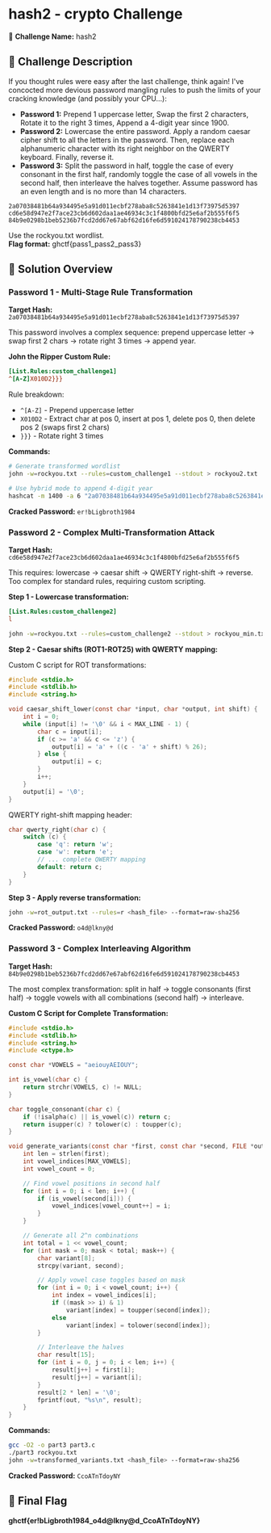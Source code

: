 # hash2 - crypto Challenge

🏴 **Challenge Name:** hash2

## 📝 Challenge Description

If you thought rules were easy after the last challenge, think again! I've concocted more devious password mangling rules to push the limits of your cracking knowledge (and possibly your CPU...):

- **Password 1:** Prepend 1 uppercase letter, Swap the first 2 characters, Rotate it to the right 3 times, Append a 4-digit year since 1900.
- **Password 2:** Lowercase the entire password. Apply a random caesar cipher shift to all the letters in the password. Then, replace each alphanumeric character with its right neighbor on the QWERTY keyboard. Finally, reverse it.
- **Password 3:** Split the password in half, toggle the case of every consonant in the first half, randomly toggle the case of all vowels in the second half, then interleave the halves together. Assume password has an even length and is no more than 14 characters.

```
2a07038481b64a934495e5a91d011ecbf278aba8c5263841e1d13f73975d5397
cd6e58d947e2f7ace23cb6d602daa1ae46934c3c1f4800bfd25e6af2b555f6f5
84b9e0298b1beb5236b7fcd2dd67e67abf62d16fe6d591024178790238cb4453
```

Use the rockyou.txt wordlist.  
**Flag format:** ghctf{pass1_pass2_pass3}

## 🔧 Solution Overview

### Password 1 - Multi-Stage Rule Transformation

**Target Hash:** `2a07038481b64a934495e5a91d011ecbf278aba8c5263841e1d13f73975d5397`

This password involves a complex sequence: prepend uppercase letter → swap first 2 chars → rotate right 3 times → append year.

**John the Ripper Custom Rule:**

```ini
[List.Rules:custom_challenge1]
^[A-Z]X010D2}}}
```

Rule breakdown:

- `^[A-Z]` - Prepend uppercase letter
- `X010D2` - Extract char at pos 0, insert at pos 1, delete pos 0, then delete pos 2 (swaps first 2 chars)
- `}}}` - Rotate right 3 times

**Commands:**

```bash
# Generate transformed wordlist
john -w=rockyou.txt --rules=custom_challenge1 --stdout > rockyou2.txt

# Use hybrid mode to append 4-digit year
hashcat -m 1400 -a 6 "2a07038481b64a934495e5a91d011ecbf278aba8c5263841e1d13f73975d5397" rockyou2.txt "19?d?d"
```

**Cracked Password:** `er!bLigbroth1984`

### Password 2 - Complex Multi-Transformation Attack

**Target Hash:** `cd6e58d947e2f7ace23cb6d602daa1ae46934c3c1f4800bfd25e6af2b555f6f5`

This requires: lowercase → caesar shift → QWERTY right-shift → reverse. Too complex for standard rules, requiring custom scripting.

**Step 1 - Lowercase transformation:**

```ini
[List.Rules:custom_challenge2]
l
```

```bash
john -w=rockyou.txt --rules=custom_challenge2 --stdout > rockyou_min.txt
```

**Step 2 - Caesar shifts (ROT1-ROT25) with QWERTY mapping:**

Custom C script for ROT transformations:

```c
#include <stdio.h>
#include <stdlib.h>
#include <string.h>

void caesar_shift_lower(const char *input, char *output, int shift) {
    int i = 0;
    while (input[i] != '\0' && i < MAX_LINE - 1) {
        char c = input[i];
        if (c >= 'a' && c <= 'z') {
            output[i] = 'a' + ((c - 'a' + shift) % 26);
        } else {
            output[i] = c;
        }
        i++;
    }
    output[i] = '\0';
}
```

QWERTY right-shift mapping header:

```c
char qwerty_right(char c) {
    switch (c) {
        case 'q': return 'w';
        case 'w': return 'e';
        // ... complete QWERTY mapping
        default: return c;
    }
}
```

**Step 3 - Apply reverse transformation:**

```bash
john -w=rot_output.txt --rules=r <hash_file> --format=raw-sha256
```

**Cracked Password:** `o4d@lkny@d`

### Password 3 - Complex Interleaving Algorithm

**Target Hash:** `84b9e0298b1beb5236b7fcd2dd67e67abf62d16fe6d591024178790238cb4453`

The most complex transformation: split in half → toggle consonants (first half) → toggle vowels with all combinations (second half) → interleave.

**Custom C Script for Complete Transformation:**

```c
#include <stdio.h>
#include <stdlib.h>
#include <string.h>
#include <ctype.h>

const char *VOWELS = "aeiouyAEIOUY";

int is_vowel(char c) {
    return strchr(VOWELS, c) != NULL;
}

char toggle_consonant(char c) {
    if (!isalpha(c) || is_vowel(c)) return c;
    return isupper(c) ? tolower(c) : toupper(c);
}

void generate_variants(const char *first, const char *second, FILE *out) {
    int len = strlen(first);
    int vowel_indices[MAX_VOWELS];
    int vowel_count = 0;

    // Find vowel positions in second half
    for (int i = 0; i < len; i++) {
        if (is_vowel(second[i])) {
            vowel_indices[vowel_count++] = i;
        }
    }

    // Generate all 2^n combinations
    int total = 1 << vowel_count;
    for (int mask = 0; mask < total; mask++) {
        char variant[8];
        strcpy(variant, second);

        // Apply vowel case toggles based on mask
        for (int i = 0; i < vowel_count; i++) {
            int index = vowel_indices[i];
            if ((mask >> i) & 1)
                variant[index] = toupper(second[index]);
            else
                variant[index] = tolower(second[index]);
        }

        // Interleave the halves
        char result[15];
        for (int i = 0, j = 0; i < len; i++) {
            result[j++] = first[i];
            result[j++] = variant[i];
        }
        result[2 * len] = '\0';
        fprintf(out, "%s\n", result);
    }
}
```

**Commands:**

```bash
gcc -O2 -o part3 part3.c
./part3 rockyou.txt
john -w=transformed_variants.txt <hash_file> --format=raw-sha256
```

**Cracked Password:** `CcoATnTdoyNY`

## 🏁 Final Flag

**ghctf{er!bLigbroth1984_o4d@lkny@d_CcoATnTdoyNY}**
